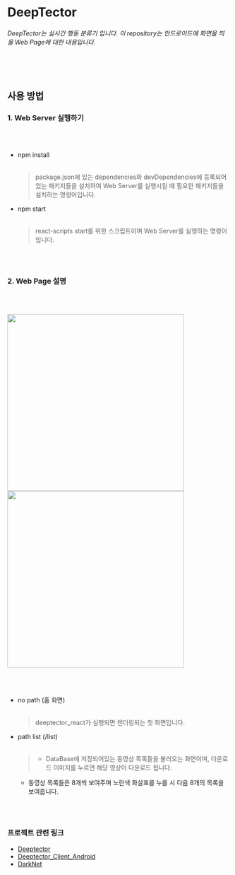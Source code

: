 # DeepTector
######  DeepTector는 실시간 행동 분류기 입니다. 이 repository는 안드로이드에 화면을 띄울 Web Page에 대한 내용입니다.
<br/><br/>
## 사용 방법

### 1. Web Server 실행하기

<br/><br/>

- npm install<br/><br/>
  >package.json에 있는 dependencies와 devDependencies에 등록되어 있는 패키지들을 설치하여 Web Server를 실행시킬 때 필요한 패키지들을 설치하는 명령어입니다.
- npm start<br/><br/>
  >react-scripts start를 위한 스크립트이며 Web Server를 실행하는 명령어입니다.
  
  
<br/><br/>

### 2. Web Page 설명

<br/><br/>

<div>
<img width="400" height="400" src="https://user-images.githubusercontent.com/33650011/46061281-19b52f00-c1a1-11e8-9c84-e860e5d6cf50.png"/>
<img width="400" height="400" src="https://user-images.githubusercontent.com/33650011/46061556-09518400-c1a2-11e8-9af0-42fe47b234ce.png"/>
</div>

<br/><br/>

- no path (홈 화면)<br/><br/>
  >deeptector_react가 실행되면 렌더링되는 첫 화면입니다.
- path list (/list)<br/><br/>
  > - DataBase에 저장되어있는 동영상 목록들을 불러오는 화면이며, 다운로드 이미지를 누르면 해당 영상이 다운로드 됩니다.
    - 동영상 목록들은 8개씩 보여주며 노란색 화살표를 누를 시 다음 8개의 목록을 보여줍니다.
    

<br/><br/>

### 프로젝트 관련 링크

- <a href="https://github.com/Deeptector/Deeptector">Deeptector</a>
- <a href="https://github.com/Deeptector/Deeptector_Client_Android">Deeptector_Client_Android</a>
- <a href="https://github.com/Deeptector/Darknet">DarkNet</a>